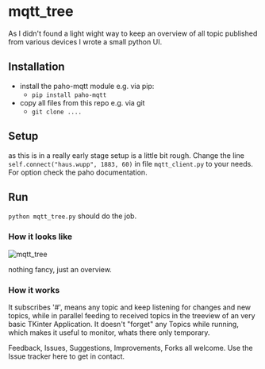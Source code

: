 # mqtt_tree

As I didn't found a light wight way to keep an overview of all topic published from various devices I wrote a small python UI.

## Installation
* install the paho-mqtt module e.g. via pip:
  * `pip install paho-mqtt`
* copy all files from this repo e.g. via git
  * `git clone ....`

## Setup
as this is in a really early stage setup is a little bit rough.
Change the line `self.connect("haus.wupp", 1883, 60)` in file `mqtt_client.py` to your needs. For option check the paho documentation.

## Run
`python mqtt_tree.py` should do the job.

### How it looks like
![mqtt_tree](https://user-images.githubusercontent.com/6035034/53057173-831a3f00-34ae-11e9-8a76-a66edc996c21.png)

nothing fancy, just an overview.

### How it works

It subscribes '#', means any topic and keep listening for changes and new topics, while in parallel feeding to received topics in the treeview of an very basic TKinter Application.
It doesn't "forget" any Topics while running, which makes it useful to monitor, whats there only temporary.

Feedback, Issues, Suggestions, Improvements, Forks all welcome. Use the Issue tracker here to get in contact. 
